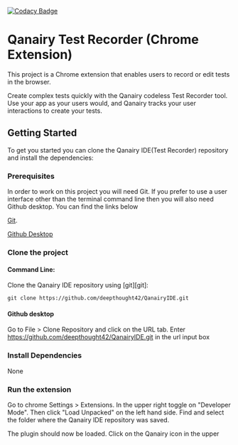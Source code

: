 [![Codacy Badge](https://api.codacy.com/project/badge/Grade/db7f804418df427c864c05c3622f9b56)](https://www.codacy.com?utm_source=github.com&amp;utm_medium=referral&amp;utm_content=deepthought42/QanairyIDE&amp;utm_campaign=Badge_Grade)

# Qanairy Test Recorder (Chrome Extension)

This project is a Chrome extension that enables users to record or edit tests in the browser.

Create complex tests quickly with the Qanairy codeless Test Recorder tool. Use your app as your users would, and Qanairy tracks your user interactions to create your tests.

## Getting Started

To get you started you can clone the Qanairy IDE(Test Recorder) repository and install the dependencies:

### Prerequisites

In order to work on this project you will need Git. If you prefer to use a user interface other than the terminal command line then you will also need Github desktop. You can find the links below

 [Git](http://git-scm.com/).

 [Github Desktop](https://desktop.github.com/)
 
### Clone the project

#### Command Line:
Clone the Qanairy IDE repository using [git][git]:

```
git clone https://github.com/deepthought42/QanairyIDE.git
```

#### Github desktop

Go to File > Clone Repository and click on the URL tab. Enter  https://github.com/deepthought42/QanairyIDE.git in the url input box

### Install Dependencies

  None

### Run the extension

  Go to chrome Settings > Extensions. In the upper right toggle on "Developer Mode". Then click "Load Unpacked" on the left hand side. Find and select the folder where the Qanairy IDE repository was saved.
  
  The plugin should now be loaded. Click on the Qanairy icon in the upper 
